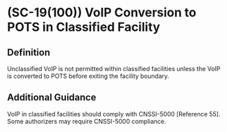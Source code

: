 
# (SC-19(100)) VoIP Conversion to POTS in Classified Facility

## Definition

Unclassified VoIP is not permitted within classified facilities unless the VoIP is converted to POTS before exiting the facility boundary.

## Additional Guidance

VoIP in classified facilities should comply with CNSSI-5000 [Reference 55]. Some authorizers may require CNSSI-5000 compliance.
